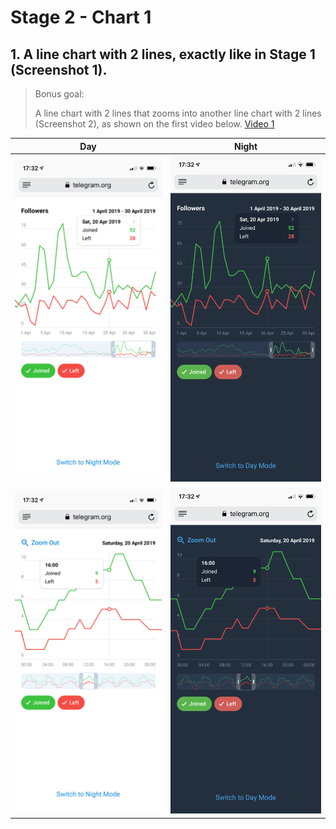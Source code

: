 # Stage 2 - Chart 1

## 1. A line chart with 2 lines, exactly like in Stage 1 (Screenshot 1).
 > Bonus goal:
 >
 > A line chart with 2 lines that zooms into another line chart with 2 lines (Screenshot 2), as shown on the first video below.
 > [Video 1](https://t.me/contest/61)

Day                        |  Night
:-------------------------:|:-------------------------:
![alt text](../JS_1.png)   |  ![alt text](../JS_1_Night.png)
![alt text](../JS_2.png)   |  ![alt text](../JS_2_Night.png)
